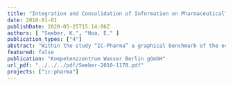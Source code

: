 ```yaml
---
title: "Integration and Consolidation of Information on Pharmaceutical"
date: 2010-01-01
publishDate: 2020-05-25T15:14:06Z
authors: [ "Seeber, K.", "Hoa, E." ]
publication_types: ["4"]
abstract: "Within the study “IC-Pharma” a graphical benchmark of the occurrence of 30 priority pharmaceutical active compounds (PhACs) covering different therapeutic classes such as analgesics, antibiotics, lipid lowering drugs, beta blockers, tranquilizers, and cytostatics in the urban water cycle was conducted. The results are based on an extensive data set collected during several monitoring campaigns in Berlin and the Canton Zurich. This benchmark of the occurrence of priority pharmaceuticals allows water practitioners from other sites to compare detected concentrations of priority PhACs in STP effluents, surface water and groundwater."
featured: false
publication: "Kompetenzzentrum Wasser Berlin gGmbH"
url_pdf: "../../../pdf/Seeber-2010-1178.pdf"
projects: ["ic-pharma"]
---
```


